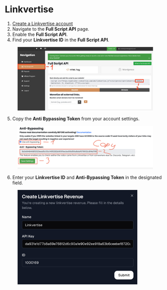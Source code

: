 # Linkvertise

1. [Create a Linkvertise account](https://linkvertise.net/)
2. Navigate to the **Full Script API** page.
3. Enable the **Full Script API**.
4. Find your **Linkvertise ID** in the **Full Script API**.

<figure><img src="../.gitbook/assets/photo_2025-07-16_19-39-13.jpg" alt="" width="563"><figcaption></figcaption></figure>

5. Copy the **Anti Bypassing Token** from your account settings.

<figure><img src="../.gitbook/assets/Знімок екрана 2025-07-16 о 19.48.33.png" alt="" width="563"><figcaption></figcaption></figure>

6. Enter your **Linkvertise ID** and **Anti-Bypassing Token** in the designated field.

<figure><img src="../.gitbook/assets/image (3).png" alt="" width="375"><figcaption></figcaption></figure>

